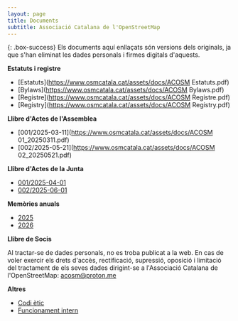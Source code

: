 ```yaml
---
layout: page
title: Documents
subtitle: Associació Catalana de l'OpenStreetMap
---
```


{: .box-success} Els documents aquí enllaçats són versions dels originals, ja que s'han eliminat les dades personals i firmes digitals d'aquests.

**Estatuts i registre**
- [Estatuts](https://www.osmcatala.cat/assets/docs/ACOSM Estatuts.pdf)
- [Bylaws](https://www.osmcatala.cat/assets/docs/ACOSM Bylaws.pdf)
- [Registre](https://www.osmcatala.cat/assets/docs/ACOSM Registre.pdf)
- [Registry](https://www.osmcatala.cat/assets/docs/ACOSM Registry.pdf)

**Llibre d'Actes de l'Assemblea**
- [001/2025-03-11](https://www.osmcatala.cat/assets/docs/ACOSM 01_20250311.pdf)
- [002/2025-05-21](https://www.osmcatala.cat/assets/docs/ACOSM 02_20250521.pdf)

**Llibre d'Actes de la Junta**
- [001/2025-04-01]()
- [002/2025-06-01]()

**Memòries anuals**
- [2025]()
- [2026]()

**Llibre de Socis**

Al tractar-se de dades personals, no es troba publicat a la web. En cas de voler exercir els drets d'accès, rectificació, supressió, oposició i limitació del tractament de els seves dades dirigint-se a l'Associació Catalana de l'OpenStreetMap: acosm@proton.me

**Altres**
- [Codi ètic]()
- [Funcionament intern]()
